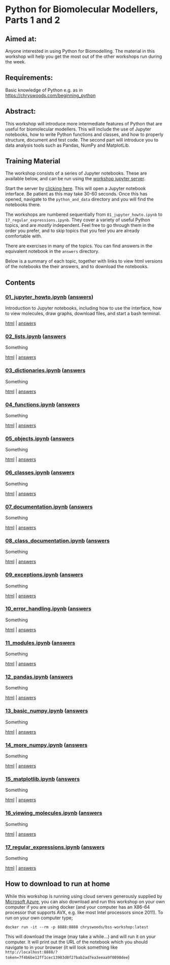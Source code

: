 # Python for Biomolecular Modellers, Parts 1 and 2

## Aimed at: 
Anyone interested in using Python for Biomodelling. The material in 
this workshop will help you get the most out of the other workshops 
run during the week.

## Requirements: 
Basic knowledge of Python e.g. as in https://chryswoods.com/beginning_python

## Abstract: 
This workshop will introduce more intermediate features of Python that 
are useful for biomolecular modellers. This will include the use of 
Jupyter notebooks, how to write Python functions and classes, and 
how to properly structure, document and test code. The second
part will introduce you to data analysis tools such as Pandas, 
NumPy and MatplotLib.

## Training Material

The workshop consists of a series of Jupyter notebooks. These are available
below, and can be run using the 
[workshop jupyter server](https://workshop.biosimspace.org/hub/tmplogin).

Start the server by [clicking here](https://workshop.biosimspace.org/hub/tmplogin).
This will open a Jupyter notebook interface. Be patient as this may take 30-60 seconds.
Once this has opened, navigate to the `python_and_data` directory and you will find the
notebooks there.

The workshops are numbered sequentially from `01_jupyter_howto.ipynb` to
`17_regular_expressions.ipynb`. They cover a variety of useful Python topics,
and are *mostly* independent. Feel free to go through them in the order you
prefer, and to skip topics that you feel you are already comfortable with.

There are exercises in many of the topics. You can find answers in the 
equivalent notebook in the `answers` directory.

Below is a summary of each topic, together with links to view html versions
of the notebooks the their answers, and to download the notebooks.

## Contents

### [01_jupyter_howto.ipynb](01_jupyter_howto.ipynb) ([answers](answers/01_jupyter_howto.ipynb))

Introduction to Jupyter notebooks, including how to use the interface,
how to view molecules, draw graphs, download files, and start a bash
terminal.

[html](html/01_jupyter_howto.html) | [answers](html/answers/01_jupyter_howto.html)

### [02_lists.ipynb](02_lists.ipynb) ([answers](answers/02_lists.ipynb)

Something

[html](html/02_lists.html) | [answers](html/answers/02_lists.html)

### [03_dictionaries.ipynb](03_dictionaries.ipynb) ([answers](answers/03_dictionaries.ipynb)

Something

[html](html/03_dictionaries.html) | [answers](html/answers/03_dictionaries.html)

### [04_functions.ipynb](04_functions.ipynb) ([answers](answers/04_functions.ipynb)

Something

[html](html/04_functions.html) | [answers](html/answers/04_functions.html)

### [05_objects.ipynb](05_objects.ipynb) ([answers](answers/05_objects.ipynb)

Something

[html](html/05_objects.html) | [answers](html/answers/05_objects.html)

### [06_classes.ipynb](06_classes.ipynb) ([answers](answers/06_classes.ipynb)

Something

[html](html/06_classes.html) | [answers](html/answers/06_classes.html)

### [07_documentation.ipynb](07_documentation.ipynb) ([answers](answers/07_documentation.ipynb)

Something

[html](html/07_documentation.html) | [answers](html/answers/07_documentation.html)

### [08_class_documentation.ipynb](08_class_documentation.ipynb) ([answers](answers/08_class_documentation.ipynb)

Something

[html](html/08_class_documentation.html) | [answers](html/answers/08_class_documentation.html)

### [09_exceptions.ipynb](09_exceptions.ipynb) ([answers](answers/09_exceptions.ipynb)

Something

[html](html/09_exceptions.html) | [answers](html/answers/09_exceptions.html)

### [10_error_handling.ipynb](10_error_handling.ipynb) ([answers](answers/10_error_handling.ipynb)

Something

[html](html/10_error_handling.html) | [answers](html/answers/10_error_handling.html)

### [11_modules.ipynb](11_modules.ipynb) ([answers](answers/11_modules.ipynb)

Something

[html](html/11_modules.html) | [answers](html/answers/11_modules.html)

### [12_pandas.ipynb](12_pandas.ipynb) ([answers](answers/12_pandas.ipynb)

Something

[html](html/12_pandas.html) | [answers](html/answers/12_pandas.html)

### [13_basic_numpy.ipynb](13_basic_numpy.ipynb) ([answers](answers/13_basic_numpy.ipynb)

Something

[html](html/13_basic_numpy.html) | [answers](html/answers/13_basic_numpy.html)

### [14_more_numpy.ipynb](14_more_numpy.ipynb) ([answers](answers/14_more_numpy.ipynb)

Something

[html](html/14_more_numpy.html) | [answers](html/answers/14_more_numpy.html)

### [15_matplotlib.ipynb](15_matplotlib.ipynb) ([answers](answers/15_matplotlib.ipynb)

Something

[html](html/15_matplotlib.html) | [answers](html/answers/15_matplotlib.html)

### [16_viewing_molecules.ipynb](16_viewing_molecules.ipynb) ([answers](answers/16_viewing_molecules.ipynb)

Something

[html](html/16_viewing_molecules.html) | [answers](html/answers/16_viewing_molecules.html)

### [17_regular_expressions.ipynb](17_regular_expressions.ipynb) ([answers](answers/17_regular_expressions.ipynb)

Something

[html](html/17_regular_expressions.html) | [answers](html/answers/17_regular_expressions.html)

## How to download to run at home

While this workshop is running using cloud servers generously supplied
by [Microsoft Azure](https://azure.microsoft.com/en-us/services/container-service/kubernetes/),
you can also download and run this workshop on your own computer if
you are using docker (and your computer has an X86-64 processor that
supports AVX, e.g. like most Intel processors since 2011). To run on
your own computer type;

```
docker run -it --rm -p 8888:8888 chryswoods/bss-workshop:latest
```

This will download the image (may take a while...) and will run it on
your computer. It will print out the URL of the notebook which you should navigate
to in your browser (it will look something like `http://localhost:8888/?token=7f4b6be12ff1cec13903d0f27bab2ad7ea3eeaa9f0098dee`)

